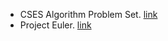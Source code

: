 - CSES Algorithm Problem Set. [link](https://cses.fi/)
- Project Euler. [link](https://projecteuler.net/)

